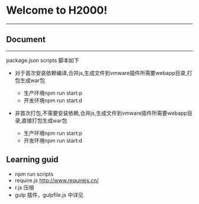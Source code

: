 Welcome to H2000!
===================
----------


## Document
-------------
package.json  scripts 脚本如下

* 对于首次安装依赖编译,合并js,生成文件到vmware插件所需要webapp目录,打包生成war包
  * 生产环境npm run start:p
  * 开发环境npm run start:d 

* 非首次打包,不需要安装依赖,合并js,生成文件到vmware插件所需要webapp目录,直接打包生成war包
    * 生产环境npm run start:p
    * 开发环境npm run start:d 


## Learning guid
* npm run scripts 
* require.js http://www.requirejs.cn/
* r.js 压缩
* gulp 插件，gulpfile.js 中详见
  
